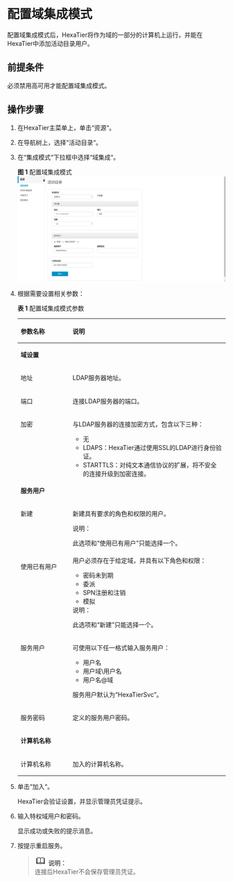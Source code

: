 # 配置域集成模式<a name="ZH-CN_TOPIC_0111166494"></a>

配置域集成模式后，HexaTier将作为域的一部分的计算机上运行，并能在HexaTier中添加活动目录用户。

## 前提条件<a name="zh-cn_topic_0180960171_sf8252653f7e048f5b3f8b67e7fe0f1c4"></a>

必须禁用高可用才能配置域集成模式。

## 操作步骤<a name="zh-cn_topic_0180960171_seecb1e29ef1744939d4a34a1858feada"></a>

1.  在HexaTier主菜单上，单击“资源“。
2.  在导航树上，选择“活动目录“。
3.  在“集成模式“下拉框中选择“域集成“。

    **图 1**  配置域集成模式<a name="zh-cn_topic_0180960171_fig1272715561304"></a>  
    ![](figures/配置域集成模式.png "配置域集成模式")

4.  根据需要设置相关参数：

    **表 1**  配置域集成模式参数

    <a name="zh-cn_topic_0180960171_t5ab4504cb311481eb435b427e35e976f"></a>
    <table><thead align="left"><tr id="zh-cn_topic_0180960171_r5cd1fdcdb4c748ad9afbe8823e853c3f"><th class="cellrowborder" valign="top" width="25%" id="mcps1.2.3.1.1"><p id="zh-cn_topic_0180960171_a8d768eab73a6459586832dda2f2c7bd2"><a name="zh-cn_topic_0180960171_a8d768eab73a6459586832dda2f2c7bd2"></a><a name="zh-cn_topic_0180960171_a8d768eab73a6459586832dda2f2c7bd2"></a>参数名称</p>
    </th>
    <th class="cellrowborder" valign="top" width="75%" id="mcps1.2.3.1.2"><p id="zh-cn_topic_0180960171_a88ea61fa48c64f9dbfb5bdead2eec8a0"><a name="zh-cn_topic_0180960171_a88ea61fa48c64f9dbfb5bdead2eec8a0"></a><a name="zh-cn_topic_0180960171_a88ea61fa48c64f9dbfb5bdead2eec8a0"></a>说明</p>
    </th>
    </tr>
    </thead>
    <tbody><tr id="zh-cn_topic_0180960171_r1cbf857b4e224371931a7821b1bcaf42"><td class="cellrowborder" colspan="2" valign="top" headers="mcps1.2.3.1.1 mcps1.2.3.1.2 "><p id="zh-cn_topic_0180960171_ab15e60f711a04640934ad6dfeae47225"><a name="zh-cn_topic_0180960171_ab15e60f711a04640934ad6dfeae47225"></a><a name="zh-cn_topic_0180960171_ab15e60f711a04640934ad6dfeae47225"></a><strong id="zh-cn_topic_0180960171_a67a660fc58cd4b5faa0c6273fbe1979c"><a name="zh-cn_topic_0180960171_a67a660fc58cd4b5faa0c6273fbe1979c"></a><a name="zh-cn_topic_0180960171_a67a660fc58cd4b5faa0c6273fbe1979c"></a>域设置</strong></p>
    </td>
    </tr>
    <tr id="zh-cn_topic_0180960171_r2629355dc3994c69821f154a4773afba"><td class="cellrowborder" valign="top" width="25%" headers="mcps1.2.3.1.1 "><p id="zh-cn_topic_0180960171_a100d959e59f3400f88d5531cb195e361"><a name="zh-cn_topic_0180960171_a100d959e59f3400f88d5531cb195e361"></a><a name="zh-cn_topic_0180960171_a100d959e59f3400f88d5531cb195e361"></a>地址</p>
    </td>
    <td class="cellrowborder" valign="top" width="75%" headers="mcps1.2.3.1.2 "><p id="zh-cn_topic_0180960171_a5ffe86e200b540aeb76954778960a10a"><a name="zh-cn_topic_0180960171_a5ffe86e200b540aeb76954778960a10a"></a><a name="zh-cn_topic_0180960171_a5ffe86e200b540aeb76954778960a10a"></a>LDAP服务器地址。</p>
    </td>
    </tr>
    <tr id="zh-cn_topic_0180960171_r8edc0c5bcc1e4bb79c506d1cd4b50bd2"><td class="cellrowborder" valign="top" width="25%" headers="mcps1.2.3.1.1 "><p id="zh-cn_topic_0180960171_ade77182878fd4119b2bef22c6c450a1b"><a name="zh-cn_topic_0180960171_ade77182878fd4119b2bef22c6c450a1b"></a><a name="zh-cn_topic_0180960171_ade77182878fd4119b2bef22c6c450a1b"></a>端口</p>
    </td>
    <td class="cellrowborder" valign="top" width="75%" headers="mcps1.2.3.1.2 "><p id="zh-cn_topic_0180960171_a7cd98f626df844688078359e9f856f1d"><a name="zh-cn_topic_0180960171_a7cd98f626df844688078359e9f856f1d"></a><a name="zh-cn_topic_0180960171_a7cd98f626df844688078359e9f856f1d"></a>连接LDAP服务器的端口。</p>
    </td>
    </tr>
    <tr id="zh-cn_topic_0180960171_r0e4e4689f3d64216b8ec845ac957602f"><td class="cellrowborder" valign="top" width="25%" headers="mcps1.2.3.1.1 "><p id="zh-cn_topic_0180960171_a2dd6387d069f4e55baa8d9b17b0e83d8"><a name="zh-cn_topic_0180960171_a2dd6387d069f4e55baa8d9b17b0e83d8"></a><a name="zh-cn_topic_0180960171_a2dd6387d069f4e55baa8d9b17b0e83d8"></a>加密</p>
    </td>
    <td class="cellrowborder" valign="top" width="75%" headers="mcps1.2.3.1.2 "><p id="zh-cn_topic_0180960171_aafd2936df1314d49bc04b7ac54a251e6"><a name="zh-cn_topic_0180960171_aafd2936df1314d49bc04b7ac54a251e6"></a><a name="zh-cn_topic_0180960171_aafd2936df1314d49bc04b7ac54a251e6"></a>与LDAP服务器的连接加密方式，包含以下三种：</p>
    <a name="zh-cn_topic_0180960171_u19955d7aa7364ca9a7fcb2289c453cd6"></a><a name="zh-cn_topic_0180960171_u19955d7aa7364ca9a7fcb2289c453cd6"></a><ul id="zh-cn_topic_0180960171_u19955d7aa7364ca9a7fcb2289c453cd6"><li>无</li><li>LDAPS：HexaTier通过使用SSL的LDAP进行身份验证。</li><li>STARTTLS：对纯文本通信协议的扩展，将不安全的连接升级到加密连接。</li></ul>
    </td>
    </tr>
    <tr id="zh-cn_topic_0180960171_r423ee1052b8c4a579c97160b8b118629"><td class="cellrowborder" colspan="2" valign="top" headers="mcps1.2.3.1.1 mcps1.2.3.1.2 "><p id="zh-cn_topic_0180960171_a2615084288a24e7dbf50af198ab4e0cf"><a name="zh-cn_topic_0180960171_a2615084288a24e7dbf50af198ab4e0cf"></a><a name="zh-cn_topic_0180960171_a2615084288a24e7dbf50af198ab4e0cf"></a><strong id="zh-cn_topic_0180960171_a5620bcecc0134891a645ac266d350cfe"><a name="zh-cn_topic_0180960171_a5620bcecc0134891a645ac266d350cfe"></a><a name="zh-cn_topic_0180960171_a5620bcecc0134891a645ac266d350cfe"></a>服务用户</strong></p>
    </td>
    </tr>
    <tr id="zh-cn_topic_0180960171_r2580d8eed7ce4c858b3fb6fe3718e441"><td class="cellrowborder" valign="top" width="25%" headers="mcps1.2.3.1.1 "><p id="zh-cn_topic_0180960171_zh-cn_topic_0076429800_p83239169299"><a name="zh-cn_topic_0180960171_zh-cn_topic_0076429800_p83239169299"></a><a name="zh-cn_topic_0180960171_zh-cn_topic_0076429800_p83239169299"></a>新建</p>
    </td>
    <td class="cellrowborder" valign="top" width="75%" headers="mcps1.2.3.1.2 "><p id="zh-cn_topic_0180960171_a36164d15a11443f08b8afa532405197b"><a name="zh-cn_topic_0180960171_a36164d15a11443f08b8afa532405197b"></a><a name="zh-cn_topic_0180960171_a36164d15a11443f08b8afa532405197b"></a>新建具有要求的角色和权限的用户。</p>
    <div class="note" id="zh-cn_topic_0180960171_n02488a0eb8624cdeb36c095e38ddb073"><a name="zh-cn_topic_0180960171_n02488a0eb8624cdeb36c095e38ddb073"></a><a name="zh-cn_topic_0180960171_n02488a0eb8624cdeb36c095e38ddb073"></a><span class="notetitle"> 说明： </span><div class="notebody"><p id="zh-cn_topic_0180960171_zh-cn_topic_0076429800_p52861140582"><a name="zh-cn_topic_0180960171_zh-cn_topic_0076429800_p52861140582"></a><a name="zh-cn_topic_0180960171_zh-cn_topic_0076429800_p52861140582"></a>此选项和<span class="parmname" id="zh-cn_topic_0180960171_pf03dea9732994c69948d8d4f73458eb5"><a name="zh-cn_topic_0180960171_pf03dea9732994c69948d8d4f73458eb5"></a><a name="zh-cn_topic_0180960171_pf03dea9732994c69948d8d4f73458eb5"></a>“使用已有用户”</span>只能选择一个。</p>
    </div></div>
    </td>
    </tr>
    <tr id="zh-cn_topic_0180960171_rbe4e71525b744fb181918d05cd2d178e"><td class="cellrowborder" valign="top" width="25%" headers="mcps1.2.3.1.1 "><p id="zh-cn_topic_0180960171_a13a5c65d92964791baece09a58ac79d6"><a name="zh-cn_topic_0180960171_a13a5c65d92964791baece09a58ac79d6"></a><a name="zh-cn_topic_0180960171_a13a5c65d92964791baece09a58ac79d6"></a>使用已有用户</p>
    </td>
    <td class="cellrowborder" valign="top" width="75%" headers="mcps1.2.3.1.2 "><div class="p" id="zh-cn_topic_0180960171_zh-cn_topic_0076429800_p192063512299"><a name="zh-cn_topic_0180960171_zh-cn_topic_0076429800_p192063512299"></a><a name="zh-cn_topic_0180960171_zh-cn_topic_0076429800_p192063512299"></a>用户必须存在于给定域，并具有以下角色和权限：<a name="zh-cn_topic_0180960171_u9e36afcd2bcc4633a59e08a6fa4f1c68"></a><a name="zh-cn_topic_0180960171_u9e36afcd2bcc4633a59e08a6fa4f1c68"></a><ul id="zh-cn_topic_0180960171_u9e36afcd2bcc4633a59e08a6fa4f1c68"><li>密码未到期</li><li>委派</li><li>SPN注册和注销</li><li>模拟</li></ul>
    </div>
    <div class="note" id="zh-cn_topic_0180960171_n73af1703aedc475f9b3641e5e0b05404"><a name="zh-cn_topic_0180960171_n73af1703aedc475f9b3641e5e0b05404"></a><a name="zh-cn_topic_0180960171_n73af1703aedc475f9b3641e5e0b05404"></a><span class="notetitle"> 说明： </span><div class="notebody"><p id="zh-cn_topic_0180960171_zh-cn_topic_0076429800_p201849093013"><a name="zh-cn_topic_0180960171_zh-cn_topic_0076429800_p201849093013"></a><a name="zh-cn_topic_0180960171_zh-cn_topic_0076429800_p201849093013"></a>此选项和<span class="parmname" id="zh-cn_topic_0180960171_p2e7bb05fc8914d98b79ac6bd34d92776"><a name="zh-cn_topic_0180960171_p2e7bb05fc8914d98b79ac6bd34d92776"></a><a name="zh-cn_topic_0180960171_p2e7bb05fc8914d98b79ac6bd34d92776"></a>“新建”</span>只能选择一个。</p>
    </div></div>
    </td>
    </tr>
    <tr id="zh-cn_topic_0180960171_ra990be2b59e64c82bd0fa7f46d896c09"><td class="cellrowborder" valign="top" width="25%" headers="mcps1.2.3.1.1 "><p id="zh-cn_topic_0180960171_a38e18e6269544b5086578e01c4488bc9"><a name="zh-cn_topic_0180960171_a38e18e6269544b5086578e01c4488bc9"></a><a name="zh-cn_topic_0180960171_a38e18e6269544b5086578e01c4488bc9"></a>服务用户</p>
    </td>
    <td class="cellrowborder" valign="top" width="75%" headers="mcps1.2.3.1.2 "><p id="zh-cn_topic_0180960171_aaa7a69b9947540c3a788d856f8623956"><a name="zh-cn_topic_0180960171_aaa7a69b9947540c3a788d856f8623956"></a><a name="zh-cn_topic_0180960171_aaa7a69b9947540c3a788d856f8623956"></a>可使用以下任一格式输入服务用户：</p>
    <a name="zh-cn_topic_0180960171_u66a275a8f29147daaaf6c85573c711b2"></a><a name="zh-cn_topic_0180960171_u66a275a8f29147daaaf6c85573c711b2"></a><ul id="zh-cn_topic_0180960171_u66a275a8f29147daaaf6c85573c711b2"><li>用户名</li><li>用户域\用户名</li><li>用户名@域</li></ul>
    <p id="zh-cn_topic_0180960171_a7b051a3bf35647e28b25b14e6f4931ef"><a name="zh-cn_topic_0180960171_a7b051a3bf35647e28b25b14e6f4931ef"></a><a name="zh-cn_topic_0180960171_a7b051a3bf35647e28b25b14e6f4931ef"></a>服务用户默认为“HexaTierSvc”。</p>
    </td>
    </tr>
    <tr id="zh-cn_topic_0180960171_r9a673ede912d42e2bec5a29fa68b1d94"><td class="cellrowborder" valign="top" width="25%" headers="mcps1.2.3.1.1 "><p id="zh-cn_topic_0180960171_aee251c2040674408b2016e02e3d6af89"><a name="zh-cn_topic_0180960171_aee251c2040674408b2016e02e3d6af89"></a><a name="zh-cn_topic_0180960171_aee251c2040674408b2016e02e3d6af89"></a>服务密码</p>
    </td>
    <td class="cellrowborder" valign="top" width="75%" headers="mcps1.2.3.1.2 "><p id="zh-cn_topic_0180960171_acaa89ef8fb37431bb9b49b73bfe3cfe1"><a name="zh-cn_topic_0180960171_acaa89ef8fb37431bb9b49b73bfe3cfe1"></a><a name="zh-cn_topic_0180960171_acaa89ef8fb37431bb9b49b73bfe3cfe1"></a>定义的服务用户密码。</p>
    </td>
    </tr>
    <tr id="zh-cn_topic_0180960171_r2e52ab64d6cd4d3dbee365a92d18afce"><td class="cellrowborder" colspan="2" valign="top" headers="mcps1.2.3.1.1 mcps1.2.3.1.2 "><p id="zh-cn_topic_0180960171_afa60a243dd0c4a0f864d7282660dcf75"><a name="zh-cn_topic_0180960171_afa60a243dd0c4a0f864d7282660dcf75"></a><a name="zh-cn_topic_0180960171_afa60a243dd0c4a0f864d7282660dcf75"></a><strong id="zh-cn_topic_0180960171_a8fcba3343e8846578373b8c7e3176256"><a name="zh-cn_topic_0180960171_a8fcba3343e8846578373b8c7e3176256"></a><a name="zh-cn_topic_0180960171_a8fcba3343e8846578373b8c7e3176256"></a>计算机名称</strong></p>
    </td>
    </tr>
    <tr id="zh-cn_topic_0180960171_r9f1a5c86746d4b94a3641adb0d1b757d"><td class="cellrowborder" valign="top" width="25%" headers="mcps1.2.3.1.1 "><p id="zh-cn_topic_0180960171_ab92c947682d04118bf4f002b72104be3"><a name="zh-cn_topic_0180960171_ab92c947682d04118bf4f002b72104be3"></a><a name="zh-cn_topic_0180960171_ab92c947682d04118bf4f002b72104be3"></a>计算机名称</p>
    </td>
    <td class="cellrowborder" valign="top" width="75%" headers="mcps1.2.3.1.2 "><p id="zh-cn_topic_0180960171_a44bc9f21fbe94eb1a1623a64396ae0d0"><a name="zh-cn_topic_0180960171_a44bc9f21fbe94eb1a1623a64396ae0d0"></a><a name="zh-cn_topic_0180960171_a44bc9f21fbe94eb1a1623a64396ae0d0"></a>加入的计算机名称。</p>
    </td>
    </tr>
    </tbody>
    </table>

5.  单击“加入“。

    HexaTier会验证设置，并显示管理员凭证提示。

6.  输入特权域用户和密码。

    显示成功或失败的提示消息。

7.  按提示重启服务。

    >![](public_sys-resources/icon-note.gif) **说明：**   
    >连接后HexaTier不会保存管理员凭证。  



